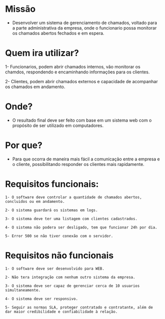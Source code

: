 # Missão

* Desenvolver um sistema de gerenciamento de chamados, voltado para a parte administrativa da empresa, onde o funcionario possa monitorar os chamados abertos fechados e em espera.

# Quem ira utilizar?

1- Funcionarios, podem abrir chamados internos, vão monitorar os chamdos, respondendo e encaminhando informações para os clientes.

2- Clientes, podem abrir chamados externos e capacidade de acompanhar os chamados em andamento.

# Onde?

* O resultado final deve ser feito com base em um sistema web com o propósito de ser utilizado em computadores.

# Por que?

* Para que ocorra de maneira mais fácil a comunicação entre a empresa e o cliente, possibilitando responder os clientes mais rapidamente.

# Requisitos funcionais:
```
1- O software deve controlar a quantidade de chamados abertos, concluidos ou em andamento.

2- O sistema guardará os sistemas em logs.

3- O sistema deve ter uma listagem com clientes cadastrados.

4- O sistema não podera ser desligado, tem que funcionar 24h por dia.

5- Error 500 se não tiver conexão com o servidor.
```
# Requisitos não funcionais
```
1- O software deve ser desenvolvido para WEB.

2- Não tera integração com nenhum outro sistema da empresa.

3- O sistema deve ser capaz de gerenciar cerca de 10 usuarios simultaneamente.

4- O sistema deve ser responsivo.

5- Seguir as normas SLA, proteger contratado e contratante, além de dar maior credibilidade e confiabilidade à relação.
```
